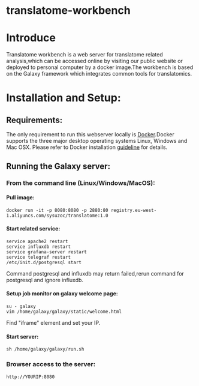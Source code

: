 # translatome-workbench

# Introduce
Translatome workbench is a web server for translatome related analysis,which can be accessed online by visiting our public website or deployed to personal computer by a docker image.The workbench is based on the Galaxy framework which integrates common tools for translatomics.
# Installation and Setup:
## Requirements:
The only requirement to run this webserver locally is [Docker](https://docs.docker.com/installation).Docker supports the three major desktop operating systems Linux, Windows and Mac OSX. Please refer to Docker installation [guideline](https://docs.docker.com/installation) for details.
## Running the Galaxy server:
### From the command line (Linux/Windows/MacOS):
#### Pull image:
    docker run -it -p 8080:8080 -p 2880:80 registry.eu-west-1.aliyuncs.com/sysuzoc/translatome:1.0
#### Start related service:
    service apache2 restart
    service influxdb restart
    service grafana-server restart
    service telegraf restart
    /etc/init.d/postgresql start
Command postgresql and influxdb may return failed,rerun command for postgresql and ignore influxdb. 
#### Setup job monitor on galaxy welcome page:
    su - galaxy
    vim /home/galaxy/galaxy/static/welcome.html
Find "iframe" element and set your IP.
#### Start server:
    sh /home/galaxy/galaxy/run.sh
### Browser access to the server:
    http://YOURIP:8080

